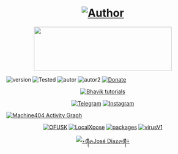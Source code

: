 <h1 align="center"><a href="https://github.com/piratainformatico2"><img title="Author" src="https://img.shields.io/badge/Author-⍣᭕ᬁ᭖José Díaz᭖᭕ᬁ⍣-svg?style=for-the-badge&logo=github"></a></h1>

<p align="center"><img src="https://github.com/piratainformatico2/packages/blob/main/Images/20210928_223304.gif" width="360" height="115"/> </p>

![version]
![Tested]
![autor]
![autor2]
[![Donate](https://img.shields.io/badge/Donate-PayPal-green.svg)](https://www.paypal.com)


<p align="center"><a href="https://github.com/piratainformatico2"><img title="Bhavik tutorials" src="https://github-readme-stats.vercel.app/api?username=piratainformatico2&show_icons=true&include_all_commits=true&theme=chartreuse-dark&cache_seconds=3200"></a>
</p>


<p align="center">
<a href="https://t.me/joinchat/6OsUFLXa_Yo1MGM5"><img title="Telegram" src="https://img.shields.io/badge/TELEGRAM-blue?style=for-the-badge&logo=Telegram"></a>
<a href="https://www.instagram.com/jose_shark8/"><img title="Instagram" src="https://img.shields.io/badge/INSTAGRAM-purple?style=for-the-badge&logo=instagram"></a>


<a href="https://github.com/Ashutosh00710/github-readme-activity-graph"><img alt="Machine404 Activity Graph" src="https://activity-graph.herokuapp.com/graph?username=piratainformatico2&bg_color=111111&color=ffffff&line=525252&point=ff0000&hide_border=true" /></a>

<p align="center">
<a href="https://github.com/piratainformatico2/ofusk"><img title="OFUSK" src="https://github-readme-stats.vercel.app/api/pin/?username=piratainformatico2&repo=ofusk&theme=highcontrast"></a>
<a href="https://github.com/piratainformatico2/LocalXpose"><img title="LocalXpose" src="https://github-readme-stats.vercel.app/api/pin/?username=piratainformatico2&repo=LocalXpose&theme=highcontrast"></a>
<a href="https://github.com/piratainformatico2/packages"><img title="packages" src="https://github-readme-stats.vercel.app/api/pin/?username=piratainformatico2&repo=packages&theme=highcontrast"></a>
<a href="https://github.com/piratainformatico2/virusV1"><img title="virusV1" src="https://github-readme-stats.vercel.app/api/pin/?username=piratainformatico2&repo=virusV1&theme=highcontrast"></a>
</p>

<p align="center">
<a href="https://github.com/piratainformatico2"><img title="⍣᭕ᬁ᭖José Díaz᭖᭕ᬁ⍣" src="https://github-readme-stats.vercel.app/api/top-langs/?username=piratainformatico2&layout=compact"></a>
</p>


<!-- NO COPIAR, JOSÉ DÍAZ It's the beast -->
[version]: https://img.shields.io/badge/Versi%C3%B3n-Scriptl%3A%20V.1.0-green
[tested]: https://img.shields.io/badge/Programer-Kali%20Linux%20%7C%20Parrot%20%7C%20Termux-blue
[autor]: https://img.shields.io/badge/Author-%40⍣᭕ᬁ᭖José_Díaz᭖᭕ᬁ⍣-red
[autor2]: https://img.shields.io/badge/Equipo-%40⍣᭕ᬁ᭖José__Zpt᭖᭕ᬁ⍣-red
